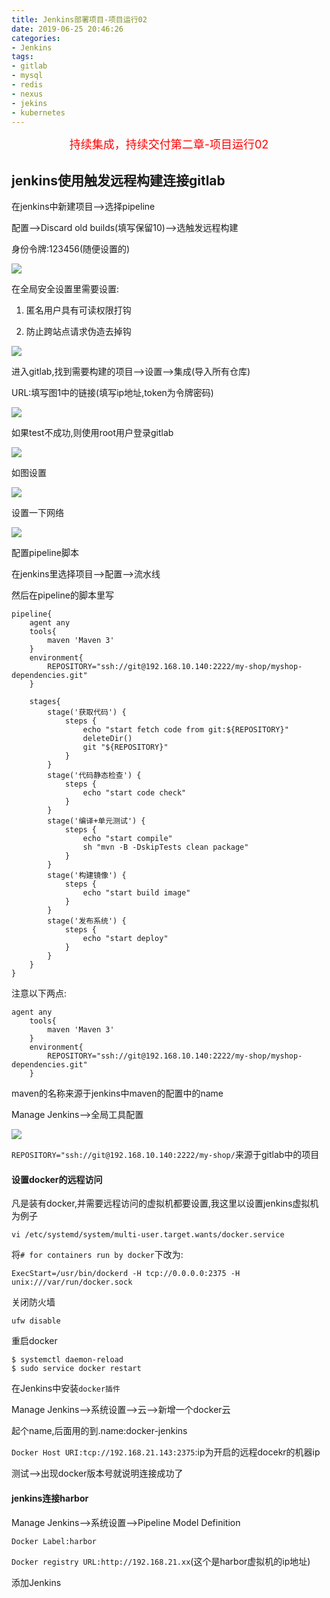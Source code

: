 ```yaml
---
title: Jenkins部署项目-项目运行02
date: 2019-06-25 20:46:26
categories:
- Jenkins
tags:
- gitlab
- mysql
- redis
- nexus
- jekins
- kubernetes
---
```


<center><font size=4 color="red">持续集成，持续交付第二章-项目运行02</font></center>

<!--more-->

## jenkins使用触发远程构建连接gitlab

在jenkins中新建项目-->选择pipeline

配置-->Discard old builds(填写保留10)-->选触发远程构建

身份令牌:123456(随便设置的)

![](01.png)

在全局安全设置里需要设置:

1. 匿名用户具有可读权限打钩

2. 防止跨站点请求伪造去掉钩

![](02.png)

进入gitlab,找到需要构建的项目-->设置-->集成(导入所有仓库)

URL:填写图1中的链接(填写ip地址,token为令牌密码)

![](03.png)

如果test不成功,则使用root用户登录gitlab

![](04.png)

如图设置

![](05.png)

设置一下网络

![](06.png)

配置pipeline脚本

在jenkins里选择项目-->配置-->流水线

然后在pipeline的脚本里写

```shell
pipeline{
    agent any
    tools{
        maven 'Maven 3'
    }
    environment{
        REPOSITORY="ssh://git@192.168.10.140:2222/my-shop/myshop-dependencies.git"
    }

    stages{
        stage('获取代码') {
            steps {
                echo "start fetch code from git:${REPOSITORY}"
                deleteDir()
                git "${REPOSITORY}"
            }
        }
        stage('代码静态检查') {
            steps {
                echo "start code check"
            }
        }
        stage('编译+单元测试') {
            steps {
                echo "start compile"
                sh "mvn -B -DskipTests clean package"
            }
        }
        stage('构建镜像') {
            steps {
                echo "start build image"
            }
        }
        stage('发布系统') {
            steps {
                echo "start deploy"
            }
        }
    }  
}
```

注意以下两点:

```shell
agent any
    tools{
        maven 'Maven 3'
    }
    environment{
        REPOSITORY="ssh://git@192.168.10.140:2222/my-shop/myshop-dependencies.git"
    }
```

maven的名称来源于jenkins中maven的配置中的name

Manage Jenkins-->全局工具配置

![](07.png)

`REPOSITORY="ssh://git@192.168.10.140:2222/my-shop/`来源于gitlab中的项目

#### 设置docker的远程访问

凡是装有docker,并需要远程访问的虚拟机都要设置,我这里以设置jenkins虚拟机为例子

`vi /etc/systemd/system/multi-user.target.wants/docker.service`

将`# for containers run by docker`下改为:

`ExecStart=/usr/bin/dockerd -H tcp://0.0.0.0:2375 -H unix:///var/run/docker.sock`

关闭防火墙

`ufw disable`

重启docker

```shell
$ systemctl daemon-reload
$ sudo service docker restart
```

在Jenkins中安装`docker插件`

Manage Jenkins-->系统设置-->云-->新增一个docker云

起个name,后面用的到.name:docker-jenkins

`Docker Host URI:tcp://192.168.21.143:2375`:ip为开启的远程docekr的机器ip

测试-->出现docker版本号就说明连接成功了

#### jenkins连接harbor

Manage Jenkins-->系统设置-->Pipeline Model Definition

`Docker Label:harbor`

`Docker registry URL:http://192.168.21.xx`(这个是harbor虚拟机的ip地址)

添加Jenkins


